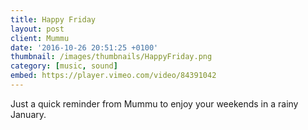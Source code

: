 ```yaml
---
title: Happy Friday
layout: post
client: Mummu
date: '2016-10-26 20:51:25 +0100'
thumbnail: /images/thumbnails/HappyFriday.png
category: [music, sound]
embed: https://player.vimeo.com/video/84391042
---
```

Just a quick reminder from Mummu to enjoy your weekends in a rainy January.
